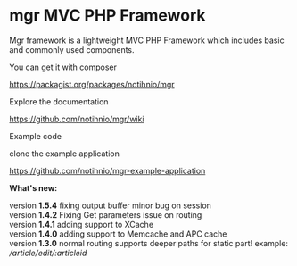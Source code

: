 mgr MVC PHP Framework
===
Mgr framework is a lightweight MVC PHP Framework which includes basic and commonly used components.


You can get it with composer  

https://packagist.org/packages/notihnio/mgr




Explore the documentation

https://github.com/notihnio/mgr/wiki



Example code

clone the example application

https://github.com/notihnio/mgr-example-application






<b>What's new:</b> 

version <b>1.5.4</b> fixing output buffer minor bug on session  <br>
version <b>1.4.2</b> Fixing Get parameters issue on routing  <br>
version <b>1.4.1</b> adding support to XCache <br>
version <b>1.4.0</b> adding support to Memcache and APC cache <br>
version <b>1.3.0</b> normal routing supports deeper paths for static part! example: <i>/article/edit/:articleid</i>
